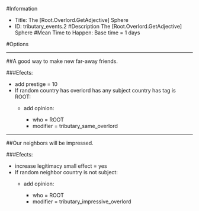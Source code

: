 #Information
 - Title: The [Root.Overlord.GetAdjective] Sphere
 - ID: tributary_events.2
#Description
The [Root.Overlord.GetAdjective] Sphere
#Mean Time to Happen:
Base time = 1 days

#Options

___
##A good way to make new far-away friends.

###Efects:<ul><li>add prestige = 10</li><li>If random country has overlord has any subject country has tag is ROOT:</li><ul><li>add opinion:</li><ul><li>who = ROOT</li><li>modifier = tributary_same_overlord</li></ul></ul></ul>

___
##Our neighbors will be impressed.

###Efects:<ul><li>increase legitimacy small effect = yes</li><li>If random neighbor country is not subject:</li><ul><li>add opinion:</li><ul><li>who = ROOT</li><li>modifier = tributary_impressive_overlord</li></ul></ul></ul>
